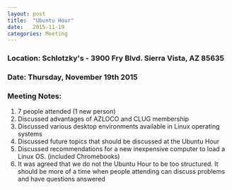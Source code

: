 ```yaml
---
layout: post
title:  "Ubuntu Hour"
date:   2015-11-19
categories: Meeting
---
```

### Location: Schlotzky's - 3900 Fry Blvd. Sierra Vista, AZ 85635
 
### Date: Thursday, November 19th 2015

### Meeting Notes:

1.  7 people attended (1 new person)
2.  Discussed advantages of  AZLOCO and CLUG membership
3.  Discussed various desktop environments available in Linux operating systems
4.  Discussed future topics that should be discussed at the Ubuntu Hour
5.  Discussed recommendations for a new inexpensive computer to load a Linux OS.  (included Chromebooks)
6.  It was agreed that we do not the Ubuntu Hour to be too structured.  It should be more of a time when people attending can discuss problems and have questions answered
